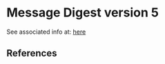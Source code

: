 # Message Digest version 5
See associated info at: [here](https://hackmd.io/@sraj/zk-hashfunc-comparison)

## References
